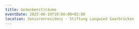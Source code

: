 ```yaml
---
title: Gedanken(t)räume
eventDate: 2025-06-10T10:00:00+02:00
location: Seniorenresidenz - Stiftung Langwied Saarbrücken
---
```

